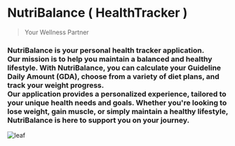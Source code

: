 # NutriBalance ( HealthTracker )
> Your Wellness Partner

### NutriBalance is your personal health tracker application. <br> Our mission is to help you maintain a balanced and healthy lifestyle. With NutriBalance, you can calculate your Guideline Daily Amount (GDA), choose from a variety of diet plans, and track your weight progress. <br> Our application provides a personalized experience, tailored to your unique health needs and goals. Whether you're looking to lose weight, gain muscle, or simply maintain a healthy lifestyle, NutriBalance is here to support you on your journey. 

 ![leaf](https://github.com/YoussefAboelwafa/NutriBalance_HealthTracker/assets/96186143/3d130709-dcb0-4838-8dba-82abc9080215)
